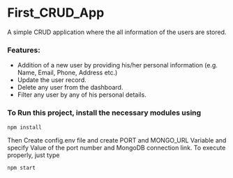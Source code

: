 # First_CRUD_App
A simple CRUD application where the all information of the users are stored.
### Features:
- Addition of a new user by providing his/her personal information (e.g. Name, Email, Phone, Address etc.) <br/>
- Update the user record. <br/>
- Delete any user from the dashboard. <br/>
- Filter any user by any of his personal details. <br/>

### To Run this project, install the necessary modules using
```
npm install
```

Then Create config.env file and create PORT and MONGO_URL Variable and specify Value of the port number and MongoDB connection link.
To execute properly, just type
```
npm start
```

